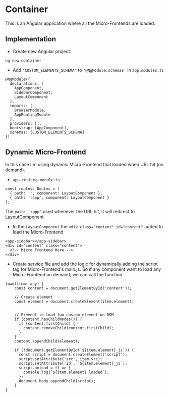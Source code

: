 # Container

This is an Angular application where all the Micro-Frontends are loaded.

## Implementation

* Create new Angular project. 
```
ng new container
```
* Add ```'CUSTOM_ELEMENTS_SCHEMA'``` to ```'@NgModule.schemas'``` in ```app.modules.ts```
```
@NgModule({
  declarations: [
    AppComponent,
    SidebarComponent,
    LayoutComponent
  ],
  imports: [
    BrowserModule,
    AppRoutingModule
  ],
  providers: [],
  bootstrap: [AppComponent],
  schemas: [CUSTOM_ELEMENTS_SCHEMA]
})
```
## Dynamic Micro-Frontend
In this case I'm using dynamic Micro-Frontend that loaded when URL hit (on demand).

* ```app-routing.module.ts```
```
const routes: Routes = [
  { path: '', component: LayoutComponent },
  { path: ':app', component: LayoutComponent }
];
```
The ```path: ':app'``` used whenever the URL hit, it will redirect to LayoutComponent
* In the ```LayoutComponent``` the ```<div class="content" id="content"``` added to load the Micro-Frontend
```
<app-sidebar></app-sidebar>
<div id="content" class="content">
  <!-- Micro Frontend Here -->
</div>
```
* Create service file and add the logic for dynamically adding the script tag for Micro-Frontend's main.js. So if any component want to load any Micro-Frontend on demand, we can call the function.
``` 
load(item: any) {
    const content = document.getElementById('content')!;
 
    // Create element
    const element = document.createElement(item.element);
 
 
    // Prevent to load two custom element on DOM
    if (content.hasChildNodes()) {
      if (content.firstChild) {
        content.removeChild(content.firstChild);
      }
    }
    content.appendChild(element);
 
    if (!document.getElementById(`${item.element}_js`)) {
      const script = document.createElement('script');
      script.setAttribute('src', item.src);
      script.setAttribute('id', `${item.element}_js`);
      script.onload = () => {
        console.log(`${item.element} loaded`);
      };
      document.body.appendChild(script);
    }
}
```
